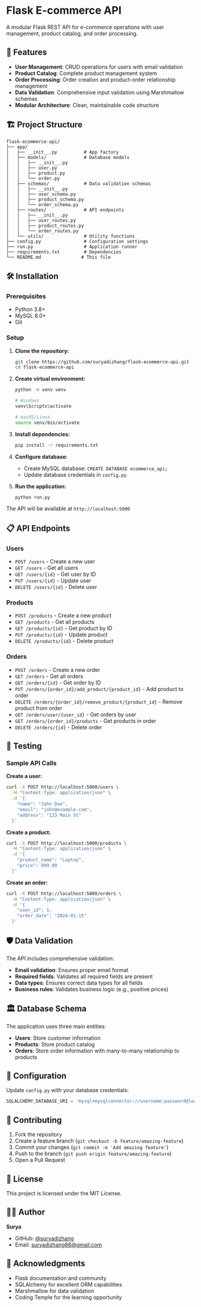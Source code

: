 # Flask E-commerce API

A modular Flask REST API for e-commerce operations with user management, product catalog, and order processing.

## 🚀 Features

- **User Management**: CRUD operations for users with email validation
- **Product Catalog**: Complete product management system
- **Order Processing**: Order creation and product-order relationship management
- **Data Validation**: Comprehensive input validation using Marshmallow schemas
- **Modular Architecture**: Clean, maintainable code structure

## 🏗️ Project Structure

```
flask-ecommerce-api/
├── app/
│   ├── __init__.py          # App factory
│   ├── models/              # Database models
│   │   ├── __init__.py
│   │   ├── user.py
│   │   ├── product.py
│   │   └── order.py
│   ├── schemas/             # Data validation schemas
│   │   ├── __init__.py
│   │   ├── user_schema.py
│   │   ├── product_schema.py
│   │   └── order_schema.py
│   ├── routes/              # API endpoints
│   │   ├── __init__.py
│   │   ├── user_routes.py
│   │   ├── product_routes.py
│   │   └── order_routes.py
│   └── utils/               # Utility functions
├── config.py                # Configuration settings
├── run.py                   # Application runner
├── requirements.txt         # Dependencies
└── README.md               # This file
```

## 🛠️ Installation

### Prerequisites
- Python 3.8+
- MySQL 8.0+
- Git

### Setup

1. **Clone the repository:**
   ```bash
   git clone https://github.com/suryadizhang/flask-ecommerce-api.git
   cd flask-ecommerce-api
   ```

2. **Create virtual environment:**
   ```bash
   python -m venv venv
   
   # Windows
   venv\Scripts\activate
   
   # macOS/Linux
   source venv/bin/activate
   ```

3. **Install dependencies:**
   ```bash
   pip install -r requirements.txt
   ```

4. **Configure database:**
   - Create MySQL database: `CREATE DATABASE ecommerce_api;`
   - Update database credentials in `config.py`

5. **Run the application:**
   ```bash
   python run.py
   ```

The API will be available at `http://localhost:5000`

## 📋 API Endpoints

### Users
- `POST /users` - Create a new user
- `GET /users` - Get all users
- `GET /users/{id}` - Get user by ID
- `PUT /users/{id}` - Update user
- `DELETE /users/{id}` - Delete user

### Products
- `POST /products` - Create a new product
- `GET /products` - Get all products
- `GET /products/{id}` - Get product by ID
- `PUT /products/{id}` - Update product
- `DELETE /products/{id}` - Delete product

### Orders
- `POST /orders` - Create a new order
- `GET /orders` - Get all orders
- `GET /orders/{id}` - Get order by ID
- `PUT /orders/{order_id}/add_product/{product_id}` - Add product to order
- `DELETE /orders/{order_id}/remove_product/{product_id}` - Remove product from order
- `GET /orders/user/{user_id}` - Get orders by user
- `GET /orders/{order_id}/products` - Get products in order
- `DELETE /orders/{id}` - Delete order

## 🧪 Testing

### Sample API Calls

**Create a user:**
```bash
curl -X POST http://localhost:5000/users \
  -H "Content-Type: application/json" \
  -d '{
    "name": "John Doe",
    "email": "john@example.com",
    "address": "123 Main St"
  }'
```

**Create a product:**
```bash
curl -X POST http://localhost:5000/products \
  -H "Content-Type: application/json" \
  -d '{
    "product_name": "Laptop",
    "price": 999.99
  }'
```

**Create an order:**
```bash
curl -X POST http://localhost:5000/orders \
  -H "Content-Type: application/json" \
  -d '{
    "user_id": 1,
    "order_date": "2024-01-15"
  }'
```

## 🛡️ Data Validation

The API includes comprehensive validation:
- **Email validation**: Ensures proper email format
- **Required fields**: Validates all required fields are present
- **Data types**: Ensures correct data types for all fields
- **Business rules**: Validates business logic (e.g., positive prices)

## 🏛️ Database Schema

The application uses three main entities:
- **Users**: Store customer information
- **Products**: Store product catalog
- **Orders**: Store order information with many-to-many relationship to products

## 🔧 Configuration

Update `config.py` with your database credentials:
```python
SQLALCHEMY_DATABASE_URI = 'mysql+mysqlconnector://username:password@localhost/ecommerce_api'
```

## 🤝 Contributing

1. Fork the repository
2. Create a feature branch (`git checkout -b feature/amazing-feature`)
3. Commit your changes (`git commit -m 'Add amazing feature'`)
4. Push to the branch (`git push origin feature/amazing-feature`)
5. Open a Pull Request

## 📄 License

This project is licensed under the MIT License.

## 👨‍💻 Author

**Surya**
- GitHub: [@suryadizhang](https://github.com/suryadizhang)
- Email: suryadizhang86@gmail.com

## 🙏 Acknowledgments

- Flask documentation and community
- SQLAlchemy for excellent ORM capabilities
- Marshmallow for data validation
- Coding Temple for the learning opportunity
